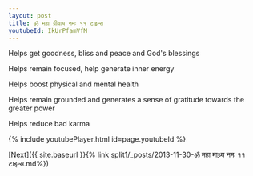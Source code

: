 ```yaml
---
layout: post
title: ॐ महा ग्रीवाय नमः ११ टाइम्स
youtubeId: IkUrPfamVfM
---
```

 
 
Helps get goodness, bliss and peace and God's blessings
 
Helps remain focused, help generate inner energy 
 
Helps boost physical and mental health 
 
Helps remain grounded and generates a sense of gratitude towards the greater power 
 
Helps reduce bad karma
 
 
 
 


{% include youtubePlayer.html id=page.youtubeId %}
 
[Next]({{ site.baseurl }}{% link  split1/_posts/2013-11-30-ॐ महा माथ्र्य नमः ११ टाइम्स.md%})
 
